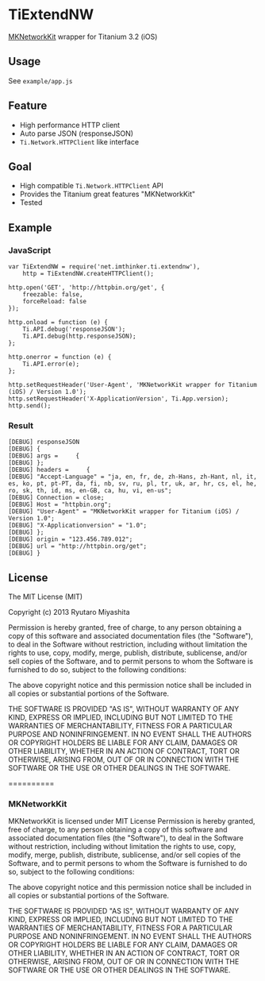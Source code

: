 # TiExtendNW

[MKNetworkKit](https://github.com/MugunthKumar/MKNetworkKit) wrapper for Titanium 3.2 (iOS)

## Usage

See `example/app.js`

## Feature

* High performance HTTP client
* Auto parse JSON (responseJSON)
* `Ti.Network.HTTPClient` like interface

## Goal

* High compatible `Ti.Network.HTTPClient` API
* Provides the Titanium great features "MKNetworkKit"
* Tested

## Example

### JavaScript

```
var TiExtendNW = require('net.imthinker.ti.extendnw'),
    http = TiExtendNW.createHTTPClient();

http.open('GET', 'http://httpbin.org/get', {
    freezable: false,
    forceReload: false
});

http.onload = function (e) {
    Ti.API.debug('responseJSON');
    Ti.API.debug(http.responseJSON);
};

http.onerror = function (e) {
    Ti.API.error(e);
};

http.setRequestHeader('User-Agent', 'MKNetworkKit wrapper for Titanium (iOS) / Version 1.0');
http.setRequestHeader('X-ApplicationVersion', Ti.App.version);
http.send();
```

### Result

```
[DEBUG] responseJSON
[DEBUG] {
[DEBUG] args =     {
[DEBUG] };
[DEBUG] headers =     {
[DEBUG] "Accept-Language" = "ja, en, fr, de, zh-Hans, zh-Hant, nl, it, es, ko, pt, pt-PT, da, fi, nb, sv, ru, pl, tr, uk, ar, hr, cs, el, he, ro, sk, th, id, ms, en-GB, ca, hu, vi, en-us";
[DEBUG] Connection = close;
[DEBUG] Host = "httpbin.org";
[DEBUG] "User-Agent" = "MKNetworkKit wrapper for Titanium (iOS) / Version 1.0";
[DEBUG] "X-Applicationversion" = "1.0";
[DEBUG] };
[DEBUG] origin = "123.456.789.012";
[DEBUG] url = "http://httpbin.org/get";
[DEBUG] }
```

## License

The MIT License (MIT)

Copyright (c) 2013 Ryutaro Miyashita

Permission is hereby granted, free of charge, to any person obtaining a copy
of this software and associated documentation files (the "Software"), to deal
in the Software without restriction, including without limitation the rights
to use, copy, modify, merge, publish, distribute, sublicense, and/or sell
copies of the Software, and to permit persons to whom the Software is
furnished to do so, subject to the following conditions:

The above copyright notice and this permission notice shall be included in
all copies or substantial portions of the Software.

THE SOFTWARE IS PROVIDED "AS IS", WITHOUT WARRANTY OF ANY KIND, EXPRESS OR
IMPLIED, INCLUDING BUT NOT LIMITED TO THE WARRANTIES OF MERCHANTABILITY,
FITNESS FOR A PARTICULAR PURPOSE AND NONINFRINGEMENT. IN NO EVENT SHALL THE
AUTHORS OR COPYRIGHT HOLDERS BE LIABLE FOR ANY CLAIM, DAMAGES OR OTHER
LIABILITY, WHETHER IN AN ACTION OF CONTRACT, TORT OR OTHERWISE, ARISING FROM,
OUT OF OR IN CONNECTION WITH THE SOFTWARE OR THE USE OR OTHER DEALINGS IN
THE SOFTWARE.

==========

### MKNetworkKit

MKNetworkKit is licensed under MIT License Permission is hereby granted, free of charge, to any person obtaining a copy of this software and associated documentation files (the "Software"), to deal in the Software without restriction, including without limitation the rights to use, copy, modify, merge, publish, distribute, sublicense, and/or sell copies of the Software, and to permit persons to whom the Software is furnished to do so, subject to the following conditions:

The above copyright notice and this permission notice shall be included in all copies or substantial portions of the Software.

THE SOFTWARE IS PROVIDED "AS IS", WITHOUT WARRANTY OF ANY KIND, EXPRESS OR IMPLIED, INCLUDING BUT NOT LIMITED TO THE WARRANTIES OF MERCHANTABILITY, FITNESS FOR A PARTICULAR PURPOSE AND NONINFRINGEMENT. IN NO EVENT SHALL THE AUTHORS OR COPYRIGHT HOLDERS BE LIABLE FOR ANY CLAIM, DAMAGES OR OTHER LIABILITY, WHETHER IN AN ACTION OF CONTRACT, TORT OR OTHERWISE, ARISING FROM, OUT OF OR IN CONNECTION WITH THE SOFTWARE OR THE USE OR OTHER DEALINGS IN THE SOFTWARE.